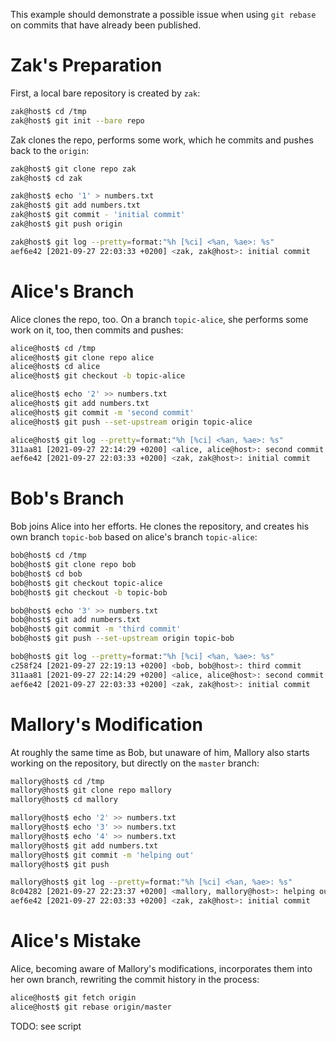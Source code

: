 This example should demonstrate a possible issue when using `git rebase` on
commits that have already been published.

# Zak's Preparation

First, a local bare repository is created by `zak`:

```bash
zak@host$ cd /tmp
zak@host$ git init --bare repo
```

Zak clones the repo, performs some work, which he commits and pushes back to the
`origin`:

```bash
zak@host$ git clone repo zak
zak@host$ cd zak

zak@host$ echo '1' > numbers.txt
zak@host$ git add numbers.txt
zak@host$ git commit - 'initial commit'
zak@host$ git push origin

zak@host$ git log --pretty=format:"%h [%ci] <%an, %ae>: %s"
aef6e42 [2021-09-27 22:03:33 +0200] <zak, zak@host>: initial commit
```

# Alice's Branch

Alice clones the repo, too. On a branch `topic-alice`, she performs some work on
it, too, then commits and pushes:

```bash
alice@host$ cd /tmp
alice@host$ git clone repo alice
alice@host$ cd alice
alice@host$ git checkout -b topic-alice

alice@host$ echo '2' >> numbers.txt
alice@host$ git add numbers.txt
alice@host$ git commit -m 'second commit'
alice@host$ git push --set-upstream origin topic-alice

alice@host$ git log --pretty=format:"%h [%ci] <%an, %ae>: %s"
311aa81 [2021-09-27 22:14:29 +0200] <alice, alice@host>: second commit
aef6e42 [2021-09-27 22:03:33 +0200] <zak, zak@host>: initial commit
```

# Bob's Branch

Bob joins Alice into her efforts. He clones the repository, and creates his own
branch `topic-bob` based on alice's branch `topic-alice`:

```bash
bob@host$ cd /tmp
bob@host$ git clone repo bob
bob@host$ cd bob
bob@host$ git checkout topic-alice
bob@host$ git checkout -b topic-bob

bob@host$ echo '3' >> numbers.txt
bob@host$ git add numbers.txt
bob@host$ git commit -m 'third commit'
bob@host$ git push --set-upstream origin topic-bob

bob@host$ git log --pretty=format:"%h [%ci] <%an, %ae>: %s"
c258f24 [2021-09-27 22:19:13 +0200] <bob, bob@host>: third commit
311aa81 [2021-09-27 22:14:29 +0200] <alice, alice@host>: second commit
aef6e42 [2021-09-27 22:03:33 +0200] <zak, zak@host>: initial commit
```

# Mallory's Modification

At roughly the same time as Bob, but unaware of him, Mallory also starts working
on the repository, but directly on the `master` branch:

```bash
mallory@host$ cd /tmp
mallory@host$ git clone repo mallory
mallory@host$ cd mallory

mallory@host$ echo '2' >> numbers.txt
mallory@host$ echo '3' >> numbers.txt
mallory@host$ echo '4' >> numbers.txt
mallory@host$ git add numbers.txt
mallory@host$ git commit -m 'helping out'
mallory@host$ git push

mallory@host$ git log --pretty=format:"%h [%ci] <%an, %ae>: %s"
8c04282 [2021-09-27 22:23:37 +0200] <mallory, mallory@host>: helping out
aef6e42 [2021-09-27 22:03:33 +0200] <zak, zak@host>: initial commit
```

# Alice's Mistake

Alice, becoming aware of Mallory's modifications, incorporates them into her own
branch, rewriting the commit history in the process:

```bash
alice@host$ git fetch origin
alice@host$ git rebase origin/master
```

TODO: see script
